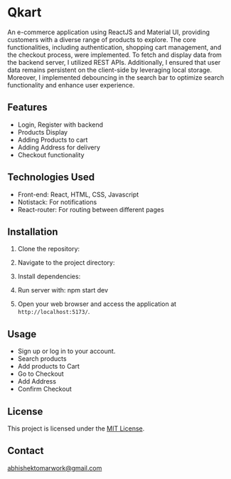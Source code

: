 # Qkart

An e-commerce application using ReactJS and Material UI, providing customers with a diverse range of products to explore. The core functionalities, including authentication, shopping cart management, and the checkout process, were implemented. To fetch and display data from the backend server, I utilized REST APIs. Additionally, I ensured that user data remains persistent on the client-side by leveraging local storage. Moreover, I implemented debouncing in the search bar to optimize search functionality and enhance user experience.

## Features

- Login, Register with backend
- Products Display
- Adding Products to cart
- Adding Address for delivery
- Checkout functionality

## Technologies Used

- Front-end: React, HTML, CSS, Javascript
- Notistack: For notifications
- React-router: For routing between different pages


## Installation

1. Clone the repository:

2. Navigate to the project directory:

3. Install dependencies:

4. Run server with: npm start dev 

6. Open your web browser and access the application at `http://localhost:5173/`.

## Usage

- Sign up or log in to your account.
- Search products
- Add products to Cart
- Go to Checkout
- Add Address
- Confirm Checkout

## License

This project is licensed under the [MIT License](LICENSE).

## Contact

abhishektomarwork@gmail.com

